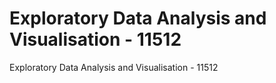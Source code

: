 # Exploratory Data Analysis and Visualisation - 11512
 Exploratory Data Analysis and Visualisation - 11512
